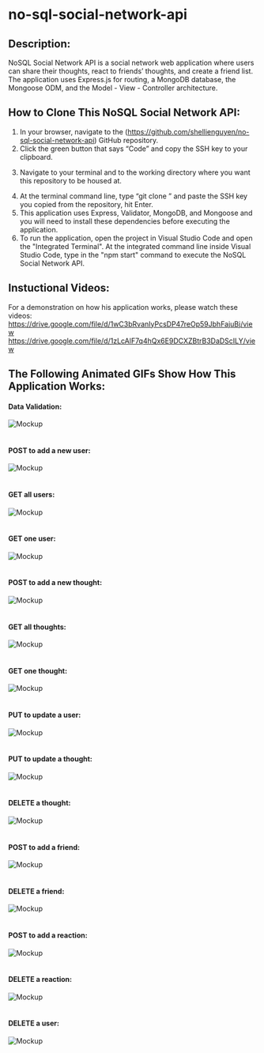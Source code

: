 # no-sql-social-network-api

## Description:

NoSQL Social Network API is a social network web application where users can share their thoughts, react to friends’ thoughts, and create a friend list.
The application uses Express.js for routing, a MongoDB database, the Mongoose ODM, and the Model - View - Controller architecture.

## How to Clone This NoSQL Social Network API:

1. In your browser, navigate to the (https://github.com/shellienguyen/no-sql-social-network-api) GitHub repository.
2. Click the green button that says “Code” and copy the SSH key to your clipboard.
3) Navigate to your terminal and to the working directory where you want this repository to be housed at.
4. At the terminal command line, type “git clone ” and paste the SSH key you copied from the repository, hit Enter.
5. This application uses Express, Validator, MongoDB, and Mongoose and you will need to install these dependencies before executing the application.
6. To run the application, open the project in Visual Studio Code and open the "Integrated Terminal".  At the integrated command line inside Visual Studio
Code, type in the "npm start" command to execute the NoSQL Social Network API.

## Instuctional Videos:

For a demonstration on how his application works, please watch these videos:
https://drive.google.com/file/d/1wC3bRvanIyPcsDP47reOp59JbhFajuBj/view
https://drive.google.com/file/d/1zLcAlF7q4hQx6E9DCXZBtrB3DaDScILY/view
<br>


## The Following Animated GIFs Show How This Application Works:

#### Data Validation:<br>
![Mockup](https://github.com/shellienguyen/no-sql-social-network-api/blob/main/public/src/images/00-data-validation.gif)
<br><br>

#### POST to add a new user:<br>
![Mockup](https://github.com/shellienguyen/no-sql-social-network-api/blob/main/public/src/images/01-POST-new-user.gif)
<br><br>

#### GET all users:<br>
![Mockup](https://github.com/shellienguyen/no-sql-social-network-api/blob/main/public/src/images/02-GET-all-users.gif)
<br><br>

#### GET one user:<br>
![Mockup](https://github.com/shellienguyen/no-sql-social-network-api/blob/main/public/src/images/03-GET-one-user.gif)
<br><br>

#### POST to add a new thought:<br>
![Mockup](https://github.com/shellienguyen/no-sql-social-network-api/blob/main/public/src/images/04-POST-new-thought.gif)
<br><br>

#### GET all thoughts:<br>
![Mockup](https://github.com/shellienguyen/no-sql-social-network-api/blob/main/public/src/images/05-GET-all-thoughts.gif)
<br><br>

#### GET one thought:<br>
![Mockup](https://github.com/shellienguyen/no-sql-social-network-api/blob/main/public/src/images/06-GET-one-thought.gif)
<br><br>

#### PUT to update a user:<br>
![Mockup](https://github.com/shellienguyen/no-sql-social-network-api/blob/main/public/src/images/07-PUT-update-user.gif)
<br><br>

#### PUT to update a thought:<br>
![Mockup](https://github.com/shellienguyen/no-sql-social-network-api/blob/main/public/src/images/08-PUT-update-thought.gif)
<br><br>

#### DELETE a thought:<br>
![Mockup](https://github.com/shellienguyen/no-sql-social-network-api/blob/main/public/src/images/09-DELETE-thought.gif)
<br><br>

#### POST to add a friend:<br>
![Mockup](https://github.com/shellienguyen/no-sql-social-network-api/blob/main/public/src/images/10-POST-add-friend.gif)
<br><br>

#### DELETE a friend:<br>
![Mockup](https://github.com/shellienguyen/no-sql-social-network-api/blob/main/public/src/images/11-DELETE-a-friend.gif)
<br><br>

#### POST to add a reaction:<br>
![Mockup](https://github.com/shellienguyen/no-sql-social-network-api/blob/main/public/src/images/12-POST-add-reaction.gif)
<br><br>

#### DELETE a reaction:<br>
![Mockup](https://github.com/shellienguyen/no-sql-social-network-api/blob/main/public/src/images/13-DELETE-reaction.gif)
<br><br>

#### DELETE a user:<br>
![Mockup](https://github.com/shellienguyen/no-sql-social-network-api/blob/main/public/src/images/14-DELETE-a-user.gif)
<br><br>
